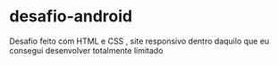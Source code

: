 # desafio-android
 Desafio feito com HTML e CSS , site responsivo dentro daquilo que eu consegui desenvolver totalmente limitado 
